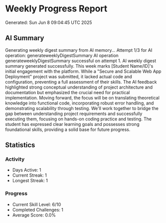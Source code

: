 # Weekly Progress Report
Generated: Sun Jun  8 09:04:45 UTC 2025

## AI Summary
Generating weekly digest summary from AI memory...
Attempt 1/3 for AI operation: generateweeklyDigestSummary
AI operation generateweeklyDigestSummary successful on attempt 1.
AI weekly digest summary generated successfully.
This week marks [Student Name/ID]'s initial engagement with the platform.  While a "Secure and Scalable Web App Deployment" project was submitted, it lacked actual code and configuration, preventing a full assessment of their skills.  The AI feedback highlighted strong conceptual understanding of project architecture and documentation but emphasized the crucial need for practical implementation.  Moving forward, the focus will be on translating theoretical knowledge into functional code, incorporating robust error handling, and demonstrating scalability through testing.  We'll work together to bridge the gap between understanding project requirements and successfully executing them, focusing on hands-on coding practice and testing.  The student has expressed clear learning goals and possesses strong foundational skills, providing a solid base for future progress.

## Statistics
### Activity
- Days Active: 1
- Current Streak: 1
- Longest Streak: 1

### Progress
- Current Skill Level: 6/10
- Completed Challenges: 1
- Average Score: 0.0%

